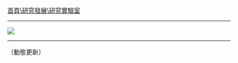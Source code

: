 [首頁\研究發展\研究實驗室](https://www.csie.ntu.edu.tw/lab/lab.php?class=20)

---

![](http://i.imgur.com/pNtO8f5.png)

---

（動態更新）